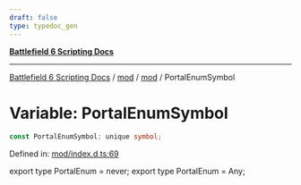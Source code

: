 ```yaml
---
draft: false
type: typedoc_gen
---
```


[**Battlefield 6 Scripting Docs**](../../../_index.md)

***

[Battlefield 6 Scripting Docs](../../../_index.md) / [mod](../../_index.md) / [mod](../_index.md) / PortalEnumSymbol

# Variable: PortalEnumSymbol

```ts
const PortalEnumSymbol: unique symbol;
```

Defined in: [mod/index.d.ts:69](https://github.com/battlefield-portal-community/portal-docs/blob/6d87e21c5922a3efb03c634dbe98e5fe6e797672/generators/santiago/mod/index.d.ts#L69)

export type PortalEnum = never;
export type PortalEnum = Any;
